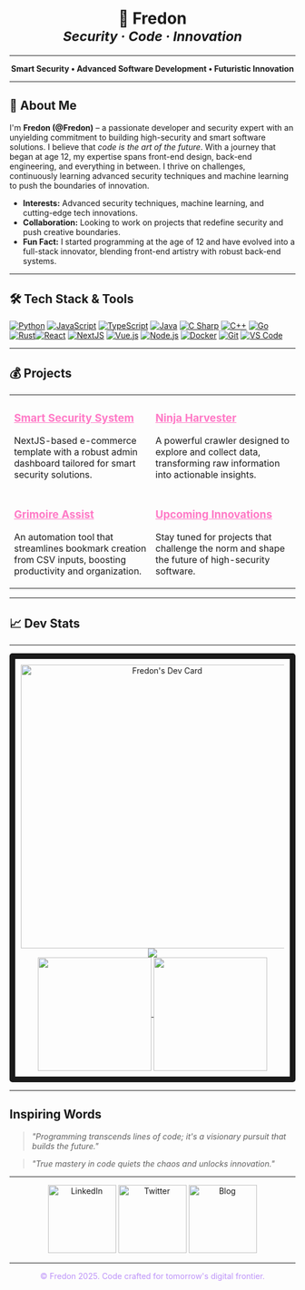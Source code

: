 <h1 align="center">
  👾 Fredon <br>
  <sub><em>Security · Code · Innovation</em></sub>
</h1>

---

<div align="center">
  <strong>Smart Security • Advanced Software Development • Futuristic Innovation</strong>
</div>

---

## 👋 About Me

I'm **Fredon (@Fredon)** – a passionate developer and security expert with an unyielding commitment to building high-security and smart software solutions. I believe that _code is the art of the future_. With a journey that began at age 12, my expertise spans front-end design, back-end engineering, and everything in between. I thrive on challenges, continuously learning advanced security techniques and machine learning to push the boundaries of innovation.

-   **Interests:** Advanced security techniques, machine learning, and cutting-edge tech innovations.
-   **Collaboration:** Looking to work on projects that redefine security and push creative boundaries.
-   **Fun Fact:** I started programming at the age of 12 and have evolved into a full-stack innovator, blending front-end artistry with robust back-end systems.

---

## 🛠️ Tech Stack & Tools

<p align="center">

[![Python](https://img.shields.io/badge/Python-3670A0?style=for-the-badge&logo=python&logoColor=white)](https://www.python.org/) [![JavaScript](https://img.shields.io/badge/JavaScript-F7DF1E?style=for-the-badge&logo=javascript&logoColor=black)](https://developer.mozilla.org/en-US/docs/Web/JavaScript) [![TypeScript](https://img.shields.io/badge/TypeScript-007ACC?style=for-the-badge&logo=typescript&logoColor=white)](https://www.typescriptlang.org/) [![Java](https://img.shields.io/badge/Java-ED8B00?style=for-the-badge&logo=java&logoColor=white)](https://www.java.com/) [![C Sharp](https://img.shields.io/badge/C%23-239120?style=for-the-badge&logo=c-sharp&logoColor=white)](https://docs.microsoft.com/dotnet/csharp/) [![C++](https://img.shields.io/badge/C++-00599C?style=for-the-badge&logo=c%2B%2B&logoColor=white)](https://isocpp.org/) [![Go](https://img.shields.io/badge/Go-00ADD8?style=for-the-badge&logo=go&logoColor=white)](https://golang.org/) [![Rust](https://img.shields.io/badge/Rust-000000?style=for-the-badge&logo=rust&logoColor=white)](https://www.rust-lang.org/)[![React](https://img.shields.io/badge/React-61DAFB?style=for-the-badge&logo=react&logoColor=black)](https://reactjs.org/) [![NextJS](https://img.shields.io/badge/Nextjs-DD0031?style=for-the-badge&logo=nextjs&logoColor=white)](https://nextjs.org/) [![Vue.js](https://img.shields.io/badge/Vue.js-4FC08D?style=for-the-badge&logo=vue.js&logoColor=white)](https://vuejs.org/) [![Node.js](https://img.shields.io/badge/Node.js-339933?style=for-the-badge&logo=node.js&logoColor=white)](https://nodejs.org/en/) [![Docker](https://img.shields.io/badge/Docker-2496ED?style=for-the-badge&logo=docker&logoColor=white)](https://www.docker.com/) [![Git](https://img.shields.io/badge/Git-F05032?style=for-the-badge&logo=git&logoColor=white)](https://git-scm.com/) [![VS Code](https://img.shields.io/badge/VS%20Code-007ACC?style=for-the-badge&logo=visual-studio-code&logoColor=white)](https://code.visualstudio.com/)

</p>

---

## 💰 Projects

<table>
  <tr>
    <td valign="top">
      <h3><a href="https://github.com/patrik-fredon/smart-security-system" target="_blank" style="color:#ff79c6;">Smart Security System</a></h3>
      <p>NextJS-based e-commerce template with a robust admin dashboard tailored for smart security solutions.</p>
    </td>
    <td valign="top">
      <h3><a href="https://github.com/patrik-fredon/WebNinjaHarvester.git" target="_blank" style="color:#ff79c6;">Ninja Harvester</a></h3>
      <p>A powerful crawler designed to explore and collect data, transforming raw information into actionable insights.</p>
    </td>
  </tr>
  <tr>
    <td valign="top">
      <h3><a href="https://github.com/patrik-fredon/GrimoireAssist.git" target="_blank" style="color:#ff79c6;">Grimoire Assist</a></h3>
      <p>An automation tool that streamlines bookmark creation from CSV inputs, boosting productivity and organization.</p>
    </td>
    <td valign="top">
      <h3><a href="https://github.com/patrik-fredon/another-future-project" target="_blank" style="color:#ff79c6;">Upcoming Innovations</a></h3>
      <p>Stay tuned for projects that challenge the norm and shape the future of high-security software.</p>
    </td>
  </tr>
</table>

---

## 📈 Dev Stats
---
<div align="center" style="border: 10px solid; padding: 10px; border-radius: 5px; shadow: 2px 2px 5px #44475a;">
  <div>
    <a href="https://github.com/patrik-fredon/convoychat">
      <img src="https://api.daily.dev/devcards/v2/e6P0XIguJcE4F5bB1OVF5.png?type=wide&r=usx" width="500" alt="Fredon's Dev Card"/>
      <img src="https://api.githubtrends.io/user/svg/patrik-fredon/repos?time_range=one_year&include_private=True&group=private&loc_metric=changed&theme=classic" />
    </a>
  </div>
  <a href="https://github.com/patrik-fredon/github-readme-stats">
    <img height=200 align="center" src="https://github-readme-stats.vercel.app/api?username=patrik-fredon&theme=white" />
  </a>
  <a href="https://github.com/patrik-fredon/convoychat">
    <img height=200 align="center" src="https://github-readme-stats.vercel.app/api/top-langs?username=patrik-fredon&layout=compact&langs_count=8&card_width=320&theme=white" />
  </a>
</div>

---

## Inspiring Words

> _"Programming transcends lines of code; it's a visionary pursuit that builds the future."_

> _"True mastery in code quiets the chaos and unlocks innovation."_

---
  <div align="center">
    <img width=120 src="https://img.shields.io/badge/LinkedIn-Connect-blue?style=?style=for-the-badge&logo=linkedin" alt="LinkedIn">
    <img width=120 src="https://img.shields.io/twitter/follow/Fredon?style=?style=for-the-badge" alt="Twitter">
    <img width=120 src="https://img.shields.io/badge/Blog-Follow-lightgrey?style=?style=for-the-badge&logo=blogger" alt="Blog">
  </div>

---

<div align="center" style="font-size:14px; color: #bd93f9;">
  &copy; Fredon 2025. Code crafted for tomorrow's digital frontier.
</div>
